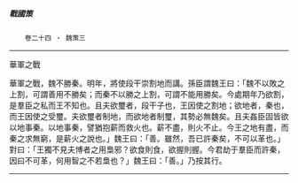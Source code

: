 

##### 戰國策
　　`卷二十四 ‧ 魏策三`

* * *

華軍之戰

華軍之戰，魏不勝秦。明年，將使段干崇割地而講。孫臣謂魏王曰：「魏不以敗之上割，可謂善用不勝矣；而秦不以勝之上割，可謂不能用勝矣。今處期年乃欲割，是羣臣之私而王不知也。且夫欲璽者，段干子也，王因使之割地；欲地者，秦也，而王因使之受璽。夫欲璽者制地，而欲地者制璽，其勢必無魏矣。且夫姦臣固皆欲以地事秦。以地事秦，譬猶抱薪而救火也。薪不盡，則火不止。今王之地有盡，而秦之求無窮，是薪火之說也。」魏王曰：「善。雖然，吾已許秦矣，不可以革也。」對曰：「王獨不見夫博者之用梟邪？欲食則食，欲握則握。今君劫于羣臣而許秦，因曰不可革，何用智之不若梟也？」魏王曰：「善。」乃按其行。

* * *

